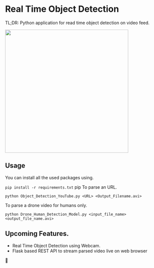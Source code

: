 # Real Time Object Detection
TL;DR: Python application for read time object detection on video feed.

<img src="https://raw.githubusercontent.com/akash-agni/Real-Time-Object-Detection/main/img1.jpg" width="400">

## Usage
You can install all the used packages using.

```pip install -r requirements.txt```
pip 
To parse an URL.

```python Object_Detection_YouTube.py <URL> <Output_Filename.avi>```

To parse a drone video for humans only.

```python Drone_Human_Detection_Model.py <input_file_name> <output_file_name.avi>```

## Upcoming Features.
<ul>
    <li>Real Time Object Detection using Webcam.</li>
    <li>Flask based REST API to stream parsed video live on web browser</li>
</ul>

:blue_heart:
